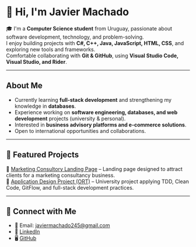 # 👋 Hi, I'm Javier Machado

🎓 I'm a **Computer Science student** from Uruguay, passionate about software development, technology, and problem-solving.  
   I enjoy building projects with **C#, C++, Java, JavaScript, HTML, CSS**, and exploring new tools and frameworks.  
   Comfortable collaborating with **Git & GitHub**, using **Visual Studio Code, Visual Studio, and Rider**.  

---

##  About Me
-  Currently learning **full-stack development** and strengthening my knowledge in **databases**.  
-  Experience working on **software engineering, databases, and web development** projects (university & personal).  
-  Interested in **business advisory platforms and e-commerce solutions**.  
-  Open to international opportunities and collaborations.  

---

## 📂 Featured Projects
🔹 [Marketing Consultory Landing Page](https://github.com/JavierMachadoo/marketing-landing-Alquimia) – Landing page designed to attract clients for a marketing consultancy business.  
🔹 [Application Design Project (ORT)]((https://github.com/IngSoft-DA1/308200-304806-307097)) – University project applying TDD, Clean Code, GitFlow, and full-stack development practices.  

---

## 🤝 Connect with Me
- 📧 Email: javiermachado245@gmail.com  
- 💼 [LinkedIn](https://www.linkedin.com/in/javiermachadoo)  
- 🖥️ [GitHub](https://github.com/JavierMachadoo)  

